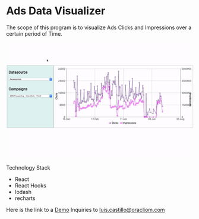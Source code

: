 # Ads Data Visualizer
The scope of this program is to visualize Ads Clicks and Impressions over a certain period of Time.

![Ads Visualizer](public/video.gif)

Technology Stack
* React
* React Hooks
* lodash
* recharts

Here is the link to a [Demo](http://addatavisualizer.s3-website-us-east-1.amazonaws.com/)
Inquiries to luis.castillo@oracliom.com
